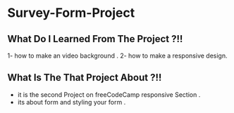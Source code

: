 # Survey-Form-Project
## What Do I Learned From The Project ?!!
  1- how to make an video background .
  2- how to make a responsive design.
## What Is The That Project About ?!!
  * it is the second Project on freeCodeCamp responsive Section .
  * its about form and styling your form .
